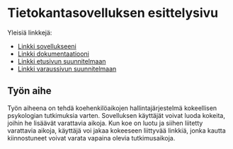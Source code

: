 # Tietokantasovelluksen esittelysivu

Yleisiä linkkejä:

* [Linkki sovellukseeni](http://mitiaine.users.cs.helsinki.fi/tsoha/)
* [Linkki dokumentaatiooni](https://github.com/Mahtis/Tsoha-Bootstrap/blob/master/doc/dokumentaatio.pdf)
* [Linkki etusivun suunnitelmaan](http://mitiaine.users.cs.helsinki.fi/tsoha)
* [Linkki varaussivun suunnitelmaan](http://mitiaine.users.cs.helsinki.fi/tsoha/experiment)

## Työn aihe

Työn aiheena on tehdä koehenkilöaikojen hallintajärjestelmä kokeellisen psykologian tutkimuksia varten. Sovelluksen käyttäjät voivat luoda kokeita, joihin he lisäävät varattavia aikoja. Kun koe on luotu ja siihen liitetty varattavia aikoja, käyttäjä voi jakaa kokeeseen liittyvää linkkiä, jonka kautta kiinnostuneet voivat varata vapaina olevia tutkimusaikoja.
